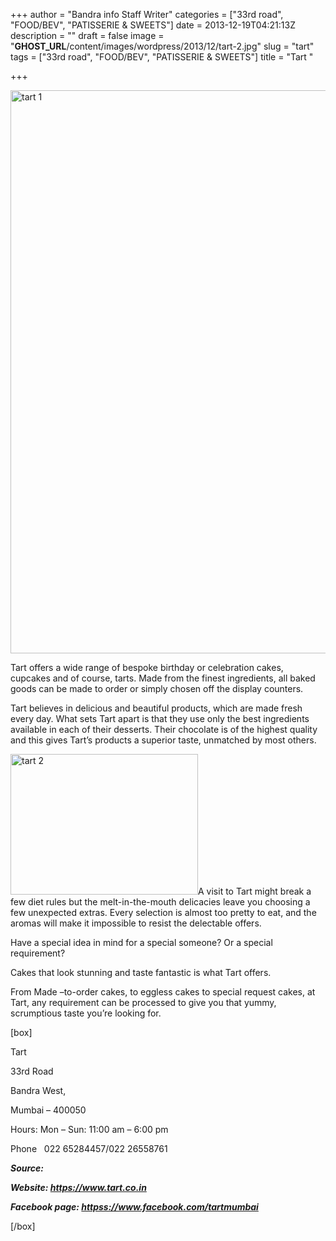 +++
author = "Bandra info Staff Writer"
categories = ["33rd road", "FOOD/BEV", "PATISSERIE &amp; SWEETS"]
date = 2013-12-19T04:21:13Z
description = ""
draft = false
image = "__GHOST_URL__/content/images/wordpress/2013/12/tart-2.jpg"
slug = "tart"
tags = ["33rd road", "FOOD/BEV", "PATISSERIE &amp; SWEETS"]
title = "Tart "

+++


<p><a href="https://i0.wp.com/bandra.info/wp-content/uploads/2013/12/tart-1.jpg?ssl=1"><img loading="lazy" class="size-full wp-image-5152 aligncenter" alt="tart 1" src="https://i0.wp.com/bandra.info/wp-content/uploads/2013/12/tart-1.jpg?resize=600%2C901&#038;ssl=1" width="600" height="901" srcset="https://i0.wp.com/bandra.info/wp-content/uploads/2013/12/tart-1.jpg?w=600&amp;ssl=1 600w, https://i0.wp.com/bandra.info/wp-content/uploads/2013/12/tart-1.jpg?resize=199%2C300&amp;ssl=1 199w" sizes="(max-width: 600px) 100vw, 600px" data-recalc-dims="1" /></a></p>
<p>Tart offers a wide range of bespoke birthday or celebration cakes, cupcakes and of course, tarts. Made from the finest ingredients, all baked goods can be made to order or simply chosen off the display counters.</p>
<p>Tart believes in delicious and beautiful products, which are made fresh every day. What sets Tart apart is that they use only the best ingredients available in each of their desserts. Their chocolate is of the highest quality and this gives Tart’s products a superior taste, unmatched by most others.</p>
<p><a href="https://i0.wp.com/bandra.info/wp-content/uploads/2013/12/tart-2.jpg?ssl=1"><img loading="lazy" class="size-medium wp-image-5151 alignleft" alt="tart 2" src="https://i0.wp.com/bandra.info/wp-content/uploads/2013/12/tart-2.jpg?resize=300%2C225&#038;ssl=1" width="300" height="225" srcset="https://i0.wp.com/bandra.info/wp-content/uploads/2013/12/tart-2.jpg?resize=300%2C225&amp;ssl=1 300w, https://i0.wp.com/bandra.info/wp-content/uploads/2013/12/tart-2.jpg?w=348&amp;ssl=1 348w" sizes="(max-width: 300px) 100vw, 300px" data-recalc-dims="1" /></a>A visit to Tart might break a few diet rules but the melt-in-the-mouth delicacies leave you choosing a few unexpected extras. Every selection is almost too pretty to eat, and the aromas will make it impossible to resist the delectable offers.</p>
<p>Have a special idea in mind for a special someone? Or a special requirement?</p>
<p>Cakes that look stunning and taste fantastic is what Tart offers.</p>
<p>From Made –to-order cakes, to eggless cakes to special request cakes, at Tart, any requirement can be processed to give you that yummy, scrumptious taste you’re looking for.</p>
<p>[box]</p>
<p>Tart</p>
<p>33rd Road</p>
<p>Bandra West,</p>
<p>Mumbai &#8211; 400050</p>
<p>Hours: Mon &#8211; Sun: 11:00 am &#8211; 6:00 pm</p>
<p>Phone   022 65284457/022 26558761</p>
<p><strong><em>Source:</em></strong></p>
<p><strong><em>Website: <a href="https://www.tart.co.in">https://www.tart.co.in</a></em></strong></p>
<p><strong><em>Facebook page: <a href="httpss://www.facebook.com/tartmumbai">httpss://www.facebook.com/tartmumbai</a></em></strong></p>
<p>[/box]</p>



